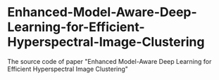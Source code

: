 # Enhanced-Model-Aware-Deep-Learning-for-Efficient-Hyperspectral-Image-Clustering
The source code of paper "Enhanced Model-Aware Deep Learning for Efficient Hyperspectral Image Clustering"
